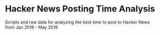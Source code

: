 # Hacker News Posting Time Analysis

Scripts and raw data for analyzing the best time to post to Hacker News from Jan 2018 - May 2019